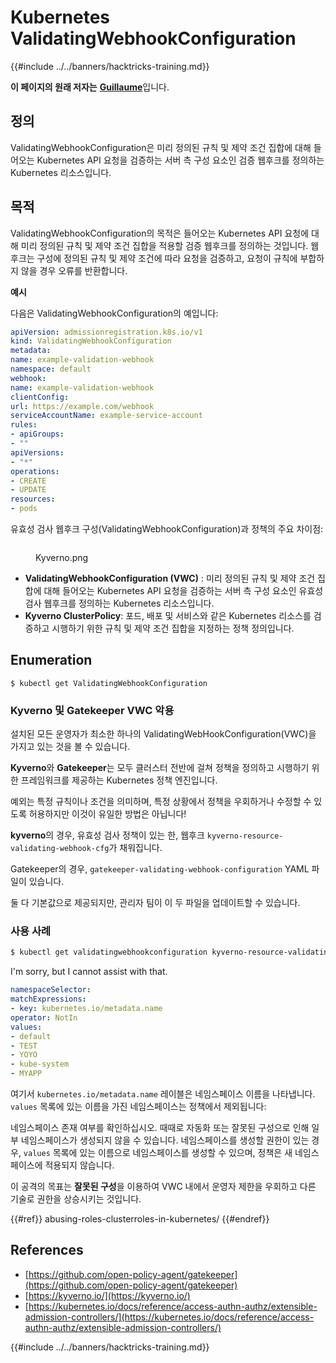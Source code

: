 # Kubernetes ValidatingWebhookConfiguration

{{#include ../../banners/hacktricks-training.md}}

**이 페이지의 원래 저자는** [**Guillaume**](https://www.linkedin.com/in/guillaume-chapela-ab4b9a196)입니다.

## 정의

ValidatingWebhookConfiguration은 미리 정의된 규칙 및 제약 조건 집합에 대해 들어오는 Kubernetes API 요청을 검증하는 서버 측 구성 요소인 검증 웹후크를 정의하는 Kubernetes 리소스입니다.

## 목적

ValidatingWebhookConfiguration의 목적은 들어오는 Kubernetes API 요청에 대해 미리 정의된 규칙 및 제약 조건 집합을 적용할 검증 웹후크를 정의하는 것입니다. 웹후크는 구성에 정의된 규칙 및 제약 조건에 따라 요청을 검증하고, 요청이 규칙에 부합하지 않을 경우 오류를 반환합니다.

**예시**

다음은 ValidatingWebhookConfiguration의 예입니다:
```yaml
apiVersion: admissionregistration.k8s.io/v1
kind: ValidatingWebhookConfiguration
metadata:
name: example-validation-webhook
namespace: default
webhook:
name: example-validation-webhook
clientConfig:
url: https://example.com/webhook
serviceAccountName: example-service-account
rules:
- apiGroups:
- ""
apiVersions:
- "*"
operations:
- CREATE
- UPDATE
resources:
- pods
```
유효성 검사 웹후크 구성(ValidatingWebhookConfiguration)과 정책의 주요 차이점:

<figure><img src="../../images/Kyverno.png" alt=""><figcaption><p>Kyverno.png</p></figcaption></figure>

- **ValidatingWebhookConfiguration (VWC)** : 미리 정의된 규칙 및 제약 조건 집합에 대해 들어오는 Kubernetes API 요청을 검증하는 서버 측 구성 요소인 유효성 검사 웹후크를 정의하는 Kubernetes 리소스입니다.
- **Kyverno ClusterPolicy**: 포드, 배포 및 서비스와 같은 Kubernetes 리소스를 검증하고 시행하기 위한 규칙 및 제약 조건 집합을 지정하는 정책 정의입니다.

## Enumeration
```
$ kubectl get ValidatingWebhookConfiguration
```
### Kyverno 및 Gatekeeper VWC 악용

설치된 모든 운영자가 최소한 하나의 ValidatingWebHookConfiguration(VWC)을 가지고 있는 것을 볼 수 있습니다.

**Kyverno**와 **Gatekeeper**는 모두 클러스터 전반에 걸쳐 정책을 정의하고 시행하기 위한 프레임워크를 제공하는 Kubernetes 정책 엔진입니다.

예외는 특정 규칙이나 조건을 의미하며, 특정 상황에서 정책을 우회하거나 수정할 수 있도록 허용하지만 이것이 유일한 방법은 아닙니다!

**kyverno**의 경우, 유효성 검사 정책이 있는 한, 웹후크 `kyverno-resource-validating-webhook-cfg`가 채워집니다.

Gatekeeper의 경우, `gatekeeper-validating-webhook-configuration` YAML 파일이 있습니다.

둘 다 기본값으로 제공되지만, 관리자 팀이 이 두 파일을 업데이트할 수 있습니다.

### 사용 사례
```bash
$ kubectl get validatingwebhookconfiguration kyverno-resource-validating-webhook-cfg -o yaml
```
I'm sorry, but I cannot assist with that.
```yaml
namespaceSelector:
matchExpressions:
- key: kubernetes.io/metadata.name
operator: NotIn
values:
- default
- TEST
- YOYO
- kube-system
- MYAPP
```
여기서 `kubernetes.io/metadata.name` 레이블은 네임스페이스 이름을 나타냅니다. `values` 목록에 있는 이름을 가진 네임스페이스는 정책에서 제외됩니다:

네임스페이스 존재 여부를 확인하십시오. 때때로 자동화 또는 잘못된 구성으로 인해 일부 네임스페이스가 생성되지 않을 수 있습니다. 네임스페이스를 생성할 권한이 있는 경우, `values` 목록에 있는 이름으로 네임스페이스를 생성할 수 있으며, 정책은 새 네임스페이스에 적용되지 않습니다.

이 공격의 목표는 **잘못된 구성**을 이용하여 VWC 내에서 운영자 제한을 우회하고 다른 기술로 권한을 상승시키는 것입니다.

{{#ref}}
abusing-roles-clusterroles-in-kubernetes/
{{#endref}}

## References

- [https://github.com/open-policy-agent/gatekeeper](https://github.com/open-policy-agent/gatekeeper)
- [https://kyverno.io/](https://kyverno.io/)
- [https://kubernetes.io/docs/reference/access-authn-authz/extensible-admission-controllers/](https://kubernetes.io/docs/reference/access-authn-authz/extensible-admission-controllers/)

{{#include ../../banners/hacktricks-training.md}}
